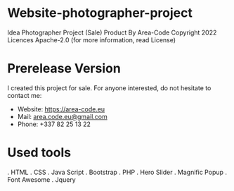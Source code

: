 # Website-photographer-project
Idea Photographer Project (Sale)
Product By Area-Code
Copyright 2022 Licences Apache-2.0
(for more information, read License)

# Prerelease Version
I created this project for sale.
For anyone interested, do not hesitate to contact me:
- Website: https://area-code.eu
- Mail: area.code.eu@gmail.com
- Phone: +337 82 25 13 22

# Used tools

. HTML
. CSS
. Java Script
. Bootstrap
. PHP
. Hero Slider
. Magnific Popup
. Font Awesome
. Jquery